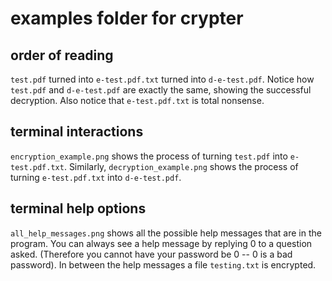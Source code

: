 # examples folder for crypter

## order of reading
`test.pdf` turned into `e-test.pdf.txt` turned into `d-e-test.pdf`. Notice how `test.pdf` and `d-e-test.pdf` are exactly the same, showing the successful decryption. Also notice that `e-test.pdf.txt` is total nonsense.

## terminal interactions
`encryption_example.png` shows the process of turning `test.pdf` into `e-test.pdf.txt`. Similarly, `decryption_example.png` shows the process of turning `e-test.pdf.txt` into `d-e-test.pdf`. 

## terminal help options
`all_help_messages.png` shows all the possible help messages that are in the program. You can always see a help message by replying 0 to a question asked. (Therefore you cannot have your password be 0 -- 0 is a bad password). In between the help messages a file `testing.txt` is encrypted. 

